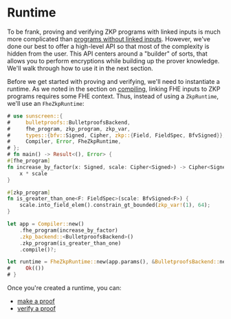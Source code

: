 # Runtime

To be frank, proving and verifying ZKP programs with linked inputs is much more complicated than [programs without linked inputs](/zkp/runtime/runtime.md). However, we've done our best to offer a high-level API so that most of the complexity is hidden from the user. This API centers around a "builder" of sorts, that allows you to perform encryptions while building up the prover knowledge. We'll walk through how to use it in the next section.

Before we get started with proving and verifying, we'll need to instantiate a
runtime. As we noted in the section on
[compiling](/linked/compiling/compiling.md), linking FHE inputs to ZKP programs
requires some FHE context. Thus, instead of using a `ZkpRuntime`, we'll use an
`FheZkpRuntime`:

```rust
# use sunscreen::{
#     bulletproofs::BulletproofsBackend,
#     fhe_program, zkp_program, zkp_var,
#     types::{bfv::Signed, Cipher, zkp::{Field, FieldSpec, BfvSigned}},
#     Compiler, Error, FheZkpRuntime,
# };
# fn main() -> Result<(), Error> {
#[fhe_program]
fn increase_by_factor(x: Signed, scale: Cipher<Signed>) -> Cipher<Signed> {
    x * scale
}

#[zkp_program]
fn is_greater_than_one<F: FieldSpec>(scale: BfvSigned<F>) {
    scale.into_field_elem().constrain_gt_bounded(zkp_var!(1), 64);
}

let app = Compiler::new()
    .fhe_program(increase_by_factor)
    .zkp_backend::<BulletproofsBackend>()
    .zkp_program(is_greater_than_one)
    .compile()?;

let runtime = FheZkpRuntime::new(app.params(), &BulletproofsBackend::new())?;
#     Ok(())
# }
```

Once you're created a runtime, you can:
* [make a proof](./prove.md)
* [verify a proof](./verify.md)
